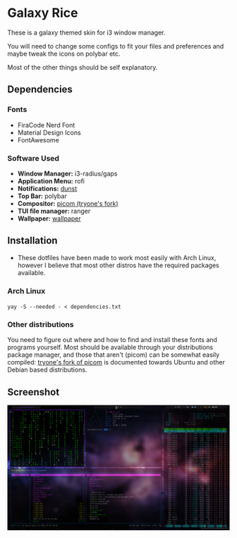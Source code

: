# Galaxy Rice

These is a galaxy themed skin for i3 window manager.

You will need to change some configs to fit your files and preferences and maybe tweak the icons on polybar etc. 

Most of the other things should be self explanatory.

## Dependencies

### Fonts

- FiraCode Nerd Font
- Material Design Icons
- FontAwesome

### Software Used
- **Window Manager:** i3-radius/gaps
- **Application Menu:** rofi 
- **Notifications:** [dunst](https://github.com/dunst-project/dunst)
- **Top Bar:** polybar
- **Compositor:** [picom (tryone's fork)](https://github.com/tryone144/compton) 
- **TUI file manager:** ranger 
- **Wallpaper:** [wallpaper](https://github.com/UwUham/galaxy-rice-dots/raw/main/wallpaper.jpg)

## Installation
- These dotfiles have been made to work most easily with Arch Linux, however I believe that most other distros have the required packages available.

### Arch Linux
`yay -S --needed - < dependencies.txt`

### Other distributions
You need to figure out where and how to find and install these fonts and
programs yourself. Most should be available through your distributions package
manager, and those that aren't (picom) can be somewhat easily compiled:
[tryone's fork of picom](https://github.com/tryone144/compton)  is documented towards Ubuntu and other Debian based
distributions.

## Screenshot

<img src="screenshot.png"></img>

